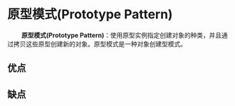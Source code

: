 # 原型模式(Prototype Pattern)

&emsp;&emsp; **原型模式(Prototype  Pattern)**：使用原型实例指定创建对象的种类，并且通过拷贝这些原型创建新的对象。原型模式是一种对象创建型模式。

## 优点

## 缺点

